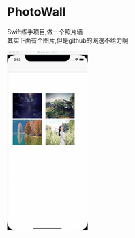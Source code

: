 # PhotoWall
Swift练手项目,做一个照片墙  
其实下面有个图片,但是github的网速不给力啊

![Image](https://github.com/guochaoshun/PhotoWall/blob/master/QQ20190529-145315.gif)

